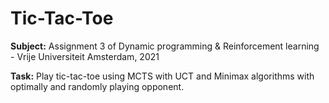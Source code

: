# Tic-Tac-Toe

<b>Subject:</b> Assignment 3 of Dynamic programming &amp; Reinforcement learning - Vrije Universiteit Amsterdam, 2021

<b>Task:</b> Play tic-tac-toe using MCTS with UCT and Minimax algorithms with optimally and randomly playing opponent.